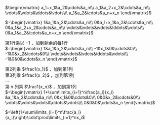  $\begin{vmatrix}    
a_1+x_1&a_2&\cdots&a_n\\\     
a_1&a_2+x_2&\cdots&a_n\\\     
\vdots&\vdots&\ddots&\vdots\\\     
a_1&a_2&\cdots&a_n+x_n    
\end{vmatrix}$     
    
 $=\begin{vmatrix}    
1&a_1&a_2&\cdots&a_n\\\     
0&a_1+x_1&a_2&\cdots&a_n\\\     
0&a_1&a_2+x_2&\cdots&a_n\\\     
\vdots&\vdots&\vdots&\ddots&\vdots\\\     
0&a_1&a_2&\cdots&a_n+x_n    
\end{vmatrix}$     
    
第1行乘以 $-1$ ，加到剩余的每1行    
 $=\begin{vmatrix}    
1&a_1&a_2&\cdots&a_n\\\     
-1&x_1&0&\cdots&0\\\     
-1&0&x_2&\cdots&0\\\     
\vdots&\vdots&\vdots&\ddots&\vdots\\\     
-1&0&0&\cdots&x_n    
\end{vmatrix}$     
    
第2列乘 $\frac1{x_1}$ ，加到第1列    
第3列乘 $\frac1{x_2}$ ，加到第1列    
 $\cdots$     
第 $n$ 列乘 $\frac1{x_n}$ ，加到第1列    
 $=\begin{vmatrix}    
1+\sum\limits_{i=1}^n\frac{a_i}{x_i}    
&a_1&a_2&\cdots&a_n\\\     
0&x_1&0&\cdots&0\\\     
0&0&x_2&\cdots&0\\\     
\vdots&\vdots&\vdots&\ddots&\vdots\\\     
0&0&0&\cdots&x_n    
\end{vmatrix}$     
    
 $=\left(1+\sum\limits_{i=1}^n\frac{a_i}{x_i}\right)\cdot\prod\limits_{i=1}^nx_i$     
